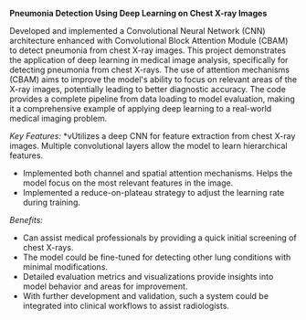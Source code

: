 **Pneumonia Detection Using Deep Learning on Chest X-ray Images**

Developed and implemented a Convolutional Neural Network (CNN) architecture enhanced with Convolutional Block Attention Module (CBAM) to detect pneumonia from chest X-ray images. This project demonstrates the application of deep learning in medical image analysis, specifically for detecting pneumonia from chest X-rays. The use of attention mechanisms (CBAM) aims to improve the model's ability to focus on relevant areas of the X-ray images, potentially leading to better diagnostic accuracy. The code provides a complete pipeline from data loading to model evaluation, making it a comprehensive example of applying deep learning to a real-world medical imaging problem.

*Key Features:*
*vUtilizes a deep CNN for feature extraction from chest X-ray images. Multiple convolutional layers allow the model to learn hierarchical features.
* Implemented both channel and spatial attention mechanisms. Helps the model focus on the most relevant features in the image.
* Implemented a reduce-on-plateau strategy to adjust the learning rate during training.

*Benefits:*
* Can assist medical professionals by providing a quick initial screening of chest X-rays.
* The model could be fine-tuned for detecting other lung conditions with minimal modifications.
* Detailed evaluation metrics and visualizations provide insights into model behavior and areas for improvement.
* With further development and validation, such a system could be integrated into clinical workflows to assist radiologists.
